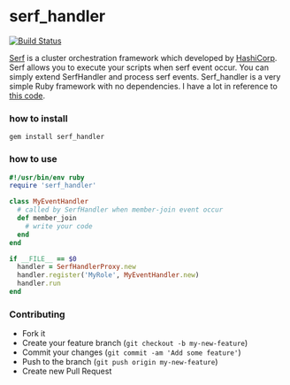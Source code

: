 serf_handler
============
[![Build Status](https://travis-ci.org/konchan/serf_handler.svg?branch=master)](https://travis-ci.org/konchan/serf_handler)

[Serf](http://www.serfdom.io/) is a cluster orchestration framework which developed by [HashiCorp](http://www.hashicorp.com/). Serf allows you to execute your scripts when serf event occur.
You can simply extend SerfHandler and process serf events. Serf_handler is a very simple Ruby framework with no dependencies.
I have a lot in reference to [this code](https://github.com/garethr/serf-master).

### how to install

```
gem install serf_handler
```

### how to use

```ruby
#!/usr/bin/env ruby
require 'serf_handler'

class MyEventHandler
  # called by SerfHandler when member-join event occur
  def member_join
    # write your code
  end
end

if __FILE__ == $0
  handler = SerfHandlerProxy.new
  handler.register('MyRole', MyEventHandler.new)
  handler.run
end
```

### Contributing
- Fork it
- Create your feature branch (```git checkout -b my-new-feature```)
- Commit your changes (```git commit -am 'Add some feature'```)
- Push to the branch (```git push origin my-new-feature```)
- Create new Pull Request
